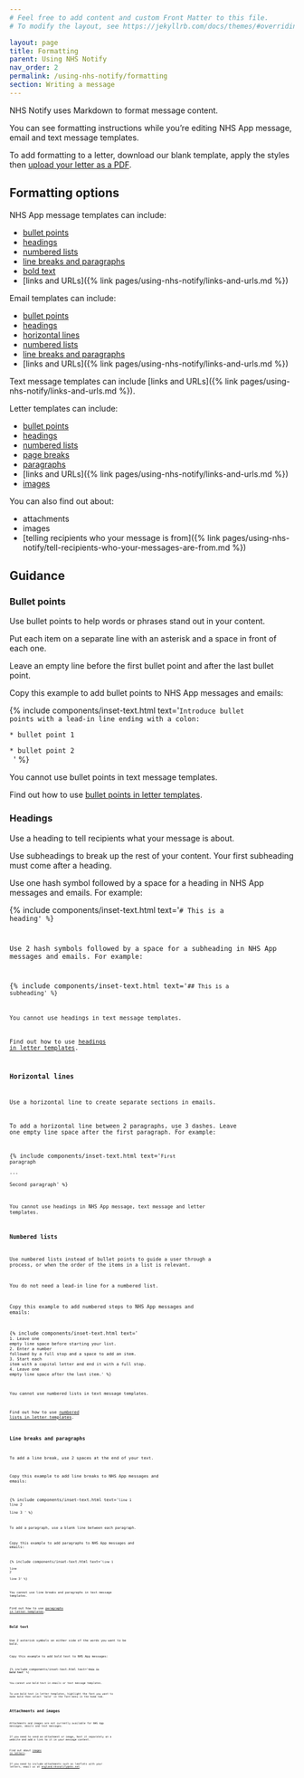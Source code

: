 ```yaml
---
# Feel free to add content and custom Front Matter to this file.
# To modify the layout, see https://jekyllrb.com/docs/themes/#overriding-theme-defaults

layout: page
title: Formatting
parent: Using NHS Notify
nav_order: 2
permalink: /using-nhs-notify/formatting
section: Writing a message
---
```


NHS Notify uses Markdown to format message content.

You can see formatting instructions while you’re editing NHS App message, email and text message templates.

To add formatting to a letter, download our blank template, apply the styles then [upload your letter as a PDF](https://notify.nhs.uk/using-nhs-notify/upload-a-letter).

## Formatting options

NHS App message templates can include:

- [bullet points](#bullet-points)<!-- markdownlint-disable-line -->
- [headings](#headings)
- [numbered lists](#numbered-lists)
- [line breaks and paragraphs](#line-breaks-and-paragraphs)
- [bold text](#bold-text)
- [links and URLs]({% link pages/using-nhs-notify/links-and-urls.md %})

Email templates can include:

- [bullet points](#bullet-points)<!-- markdownlint-disable-line -->
- [headings](#headings)
- [horizontal lines](#horizontal-lines)
- [numbered lists](#numbered-lists)
- [line breaks and paragraphs](#line-breaks-and-paragraphs)
- [links and URLs]({% link pages/using-nhs-notify/links-and-urls.md %})

Text message templates can include [links and URLs]({% link pages/using-nhs-notify/links-and-urls.md %}).

Letter templates can include:

- [bullet points](https://notify.nhs.uk/using-nhs-notify/upload-a-letter#bullet-points)
- [headings](https://notify.nhs.uk/using-nhs-notify/upload-a-letter#headings)
- [numbered lists](https://notify.nhs.uk/using-nhs-notify/upload-a-letter#numbered-lists)
- [page breaks](https://notify.nhs.uk/using-nhs-notify/upload-a-letter#page-breaks)
- [paragraphs](https://notify.nhs.uk/using-nhs-notify/upload-a-letter#paragraphs-and-body-text)
- [links and URLs]({% link pages/using-nhs-notify/links-and-urls.md %})
- [images](https://notify.nhs.uk/using-nhs-notify/upload-a-letter#images)

You can also find out about:

- attachments
- images
- [telling recipients who your message is from]({% link pages/using-nhs-notify/tell-recipients-who-your-messages-are-from.md %})

## Guidance

### Bullet points

Use bullet points to help words or phrases stand out in your content.

Put each item on a separate line with an asterisk and a space in front of each one.

Leave an empty line before the first bullet point and after the last bullet point.

Copy this example to add bullet points to NHS App messages and emails:

{% include components/inset-text.html
  text='<code>Introduce bullet points with a lead-in line ending with a colon:<br><br>* bullet point 1 <br>* bullet point 2<br>&nbsp;</code>'
    %}

You cannot use bullet points in text message templates.

Find out how to use [bullet points in letter templates](https://notify.nhs.uk/using-nhs-notify/upload-a-letter#bullet-points).

### Headings

Use a heading to tell recipients what your message is about.

Use subheadings to break up the rest of your content. Your first subheading must come after a heading.

Use one hash symbol followed by a space for a heading in NHS App messages and emails. For example:

{% include components/inset-text.html
    text='<code># This is a heading'
%}

Use 2 hash symbols followed by a space for a subheading in NHS App messages and emails. For example:

{% include components/inset-text.html
    text='<code>## This is a subheading'
%}

You cannot use headings in text message templates.

Find out how to use [headings in letter templates](https://notify.nhs.uk/using-nhs-notify/upload-a-letter#headings).

### Horizontal lines

Use a horizontal line to create separate sections in emails.

To add a horizontal line between 2 paragraphs, use 3 dashes. Leave one empty line space after the first paragraph. For example:

{% include components/inset-text.html
text='<code>First paragraph<br><br>---<br><br>Second paragraph'
%}

You cannot use headings in NHS App message, text message and letter templates.

### Numbered lists

Use numbered lists instead of bullet points to guide a user through a process, or when the order of the items in a list is relevant.

You do not need a lead-in line for a numbered list.

Copy this example to add numbered steps to NHS App messages and emails:

{% include components/inset-text.html
text='<code><br>1. Leave one empty line space before starting your list.<br>2. Enter a number followed by a full stop and a space to add an item.<br>3. Start each item with a capital letter and end it with a full stop.<br>4. Leave one empty line space after the last item.'
%}

You cannot use numbered lists in text message templates.

Find out how to use [numbered lists in letter templates](https://notify.nhs.uk/using-nhs-notify/upload-a-letter#numbered-lists).

### Line breaks and paragraphs

To add a line break, use 2 spaces at the end of your text.

Copy this example to add line breaks to NHS App messages and emails:

{% include components/inset-text.html
text='<code>line 1  <br>line 2  <br>line 3  '
%}

To add a paragraph, use a blank line between each paragraph.

Copy this example to add paragraphs to NHS App messages and emails:

{% include components/inset-text.html
text='<code>line 1<br><br>line 2<br><br>line 3'
%}

You cannot use line breaks and paragraphs in text message templates.

Find out how to use [paragraphs in letter templates](https://notify.nhs.uk/using-nhs-notify/upload-a-letter#paragraphs-and-body-text).

### Bold text

Use 2 asterisk symbols on either side of the words you want to be bold.

Copy this example to add bold text to NHS App messages:

{% include components/inset-text.html
text='<code>**this is bold text**'
%}

You cannot use bold text in emails or text message templates.

To use bold text in letter templates, highlight the font you want to make bold then select 'bold' in the font menu in the home tab.

## Attachments and images

Attachments and images are not currently available for NHS App messages, emails and text messages.

If you need to send an attachment or image, host it separately on a website and add a link to it in your message content.

Find out about [images in letters](https://notify.nhs.uk/using-nhs-notify/upload-a-letter#images).

If you need to include attachments such as leaflets with your letters, email us at <england.nhsnotify@nhs.net>.
